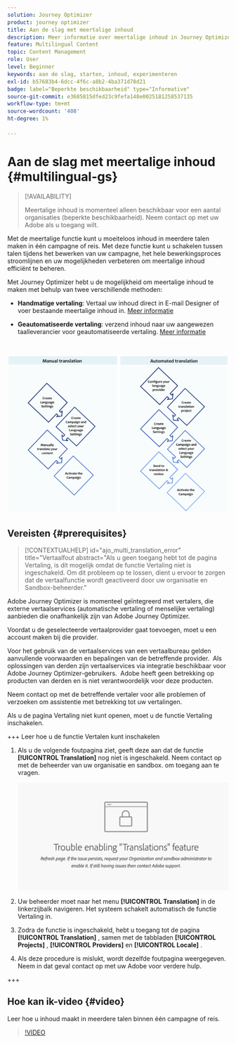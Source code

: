 ```yaml
---
solution: Journey Optimizer
product: journey optimizer
title: Aan de slag met meertalige inhoud
description: Meer informatie over meertalige inhoud in Journey Optimizer
feature: Multilingual Content
topic: Content Management
role: User
level: Beginner
keywords: aan de slag, starten, inhoud, experimenteren
exl-id: b57683b4-6dcc-4f6c-a8b2-4ba371d78d21
badge: label="Beperkte beschikbaarheid" type="Informative"
source-git-commit: e3685815dfed23c9fefa148e0025181258537135
workflow-type: tm+mt
source-wordcount: '408'
ht-degree: 1%

---
```


# Aan de slag met meertalige inhoud {#multilingual-gs}

>[!AVAILABILITY]
>
>Meertalige inhoud is momenteel alleen beschikbaar voor een aantal organisaties (beperkte beschikbaarheid). Neem contact op met uw Adobe als u toegang wilt.

Met de meertalige functie kunt u moeiteloos inhoud in meerdere talen maken in één campagne of reis. Met deze functie kunt u schakelen tussen talen tijdens het bewerken van uw campagne, het hele bewerkingsproces stroomlijnen en uw mogelijkheden verbeteren om meertalige inhoud efficiënt te beheren.

Met Journey Optimizer hebt u de mogelijkheid om meertalige inhoud te maken met behulp van twee verschillende methoden:

* **Handmatige vertaling**: Vertaal uw inhoud direct in E-mail Designer of voer bestaande meertalige inhoud in. [Meer informatie](multilingual-manual.md)

* **Geautomatiseerde vertaling**: verzend inhoud naar uw aangewezen taalleverancier voor geautomatiseerde vertaling. [Meer informatie](multilingual-automated.md)

</br>

![](assets/translation_schema.png)

## Vereisten {#prerequisites}

>[!CONTEXTUALHELP]
>id="ajo_multi_translation_error"
>title="Vertaalfout
>abstract="Als u geen toegang hebt tot de pagina Vertaling, is dit mogelijk omdat de functie Vertaling niet is ingeschakeld. Om dit probleem op te lossen, dient u ervoor te zorgen dat de vertaalfunctie wordt geactiveerd door uw organisatie en Sandbox-beheerder."

Adobe Journey Optimizer is momenteel geïntegreerd met vertalers, die externe vertaalservices (automatische vertaling of menselijke vertaling) aanbieden die onafhankelijk zijn van Adobe Journey Optimizer.

Voordat u de geselecteerde vertaalprovider gaat toevoegen, moet u een account maken bij die provider.

Voor het gebruik van de vertaalservices van een vertaalbureau gelden aanvullende voorwaarden en bepalingen van de betreffende provider.  Als oplossingen van derden zijn vertaalservices via integratie beschikbaar voor Adobe Journey Optimizer-gebruikers.  Adobe heeft geen betrekking op producten van derden en is niet verantwoordelijk voor deze producten.

Neem contact op met de betreffende vertaler voor alle problemen of verzoeken om assistentie met betrekking tot uw vertalingen.

Als u de pagina Vertaling niet kunt openen, moet u de functie Vertaling inschakelen.

+++ Leer hoe u de functie Vertalen kunt inschakelen

1. Als u de volgende foutpagina ziet, geeft deze aan dat de functie **[!UICONTROL Translation]** nog niet is ingeschakeld. Neem contact op met de beheerder van uw organisatie en sandbox. om toegang aan te vragen.

   ![](assets/multi-troubleshoot.png)

1. Uw beheerder moet naar het menu **[!UICONTROL Translation]** in de linkerzijbalk navigeren. Het systeem schakelt automatisch de functie Vertaling in.

1. Zodra de functie is ingeschakeld, hebt u toegang tot de pagina **[!UICONTROL Translation]** , samen met de tabbladen **[!UICONTROL Projects]** , **[!UICONTROL Providers]** en **[!UICONTROL Locale]** .

1. Als deze procedure is mislukt, wordt dezelfde foutpagina weergegeven. Neem in dat geval contact op met uw Adobe voor verdere hulp.

+++

## Hoe kan ik-video {#video}

Leer hoe u inhoud maakt in meerdere talen binnen één campagne of reis.

>[!VIDEO](https://video.tv.adobe.com/v/3430921/)
